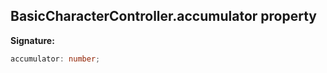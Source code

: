 
## BasicCharacterController.accumulator property

**Signature:**

```typescript
accumulator: number;
```
